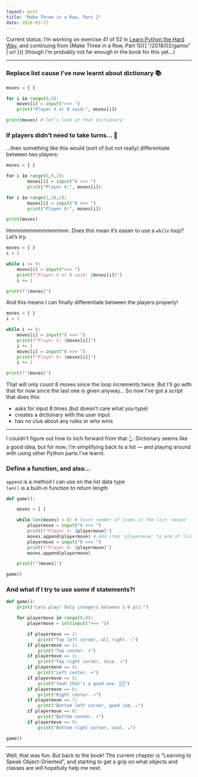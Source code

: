 ```yaml
---
layout: post
title: "Make Three in a Row, Part 2"
date: 2018-03-27
---
```


Current status: I’m working on exercise 41 of 52 in [Learn Python the Hard Way](https://learnpythonthehardway.org/), and continuing from [Make Three in a Row, Part 1]({{ '/2018/02/game/' | url }}) (though I’m probably not far enough in the book for this yet…)

---

### Replace list cause I’ve now learnt about dictionary 📚

```python
moves = { }

for i in range(0,9):
    moves[i] = input(">>> ")
    print("Player X or 0 said:", moves[i])

print(moves) # let’s look at that dictionary!
```

### If players didn’t need to take turns… 🤪

…then something like this would (sort of but not really) differentiate between two players:

```python
moves = { }

for i in range(0,9,2):
        moves[i] = input("X >>> ")
        print("Player X:", moves[i])

for i in range(1,10,2):
        moves[i] = input("0 >>> ")
        print("Player 0:", moves[i])

print(moves)
```

Hmmmmmmmmmmmmm. Does this mean it’s easier to use a `while` loop? Let’s try.

```python
moves = { }
i = 1

while i <= 9:
    moves[i] = input(">>> ")
    print(f"Player X or 0 said: {moves[i]}")
    i += 1

print(f"{moves}")
```

And this means I can finally differentiate between the players properly!

```python
moves = { }
i = 1

while i <= 8:
    moves[i] = input("X >>> ")
    print(f"Player X: {moves[i]}")
    i += 1
    moves[i] = input("0 >>> ")
    print(f"Player 0: {moves[i]}")
    i += 1

print(f"{moves}")
```

That will only count 8 moves since the loop increments twice. But I’ll go with that for now since the last one is given anyway… So now I’ve got a script that does this:

- asks for input 8 times (but doesn’t care what you type)
- creates a dictionary with the user input
- has no clue about any rules or who wins

---

I couldn’t figure out how to inch forward from that 👆. Dictionary seems like a good idea, but for now; I’m simplifying back to a list — and playing around with using other Python parts I’ve learnt.

### Define a function, and also…

`append` is a method I can use on the list data type <br>
`len()` is a built-in function to return length

```python
def game():

    moves = [ ]

    while len(moves) < 8: # Count number of items in the list 'moves'
        playermove = input("X >>> ")
        print(f"Player X: {playermove}")
        moves.append(playermove) # Add item 'playermove' to end of list
        playermove = input("0 >>> ")
        print(f"Player 0: {playermove}")
        moves.append(playermove)

    print(f"{moves}")

game()
```

### And what if I try to use some if statements?!

```python
def game():
    print("Lets play! Only integers between 1-9 plz:")

    for playermove in range(0,9):
        playermove = int(input(">>> "))

        if playermove == 1:
            print("Top left corner, all right. ↖️")
        if playermove == 2:
            print("Top center. ⬆️")
        if playermove == 3:
            print("Top right corner, nice. ↗️")
        if playermove == 4:
            print("Left center. ⬅️")
        if playermove == 5:
            print("Yeah that’s a good one. 🆒")
        if playermove == 6:
            print("Right center. ➡️")
        if playermove == 7:
            print("Bottom left corner, good job. ↙️")
        if playermove == 8:
            print("Bottom center. ⬇️")
        if playermove == 9:
            print("Bottom right corner, cool. ↘️")

game()
```

---

Well, that was fun. But back to the book! The current chapter is “Learning to Speak Object-Oriented”, and starting to get a grip on what objects and classes are will hopefully help me next.
